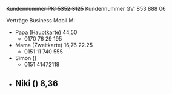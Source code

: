 ~~Kundennummer PK: 5352 3125~~
Kundennummer GV: 853 888 06

Verträge Business Mobil M:
- Papa (Hauptkarte) 44,50
	- 0170 76 29 195
- Mama (Zweitkarte) 16,76 22.25
	- 0151 11 740 555
- Simon ()
	- 0151 41472118‬
- Niki () 8,36
	- 